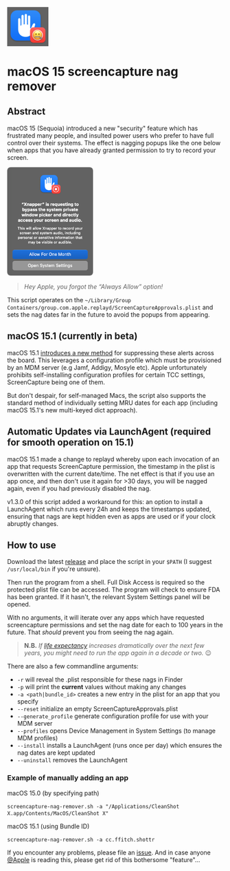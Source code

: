 <img src="./icon.png" width="96" />

# macOS 15 screencapture nag remover

## Abstract

macOS 15 (Sequoia) introduced a new "security" feature which has frustrated many people, and insulted power users who prefer to have full control over their systems. The effect is nagging popups like the one below when apps that you have already granted permission to try to record your screen.

<img src="./sample.png" width="200" alt="nag image" />

> _Hey Apple, you forgot the “Always Allow” option!_

This script operates on the `~/Library/Group Containers/group.com.apple.replayd/ScreenCaptureApprovals.plist` and sets the nag dates far in the future to avoid the popups from appearing.

## macOS 15.1 (currently in beta)

macOS 15.1 [introduces a new method][5] for suppressing these alerts across the board. This leverages a configuration profile which must be provisioned by an MDM server (e.g Jamf, Addigy, Mosyle etc). Apple unfortunately prohibits self-installing configuration profiles for certain TCC settings, ScreenCapture being one of them.

But don't despair, for self-managed Macs, the script also supports the standard method of individually setting MRU dates for each app (including macOS 15.1's new multi-keyed dict approach).

## Automatic Updates via LaunchAgent (required for smooth operation on 15.1)

macOS 15.1 made a change to replayd whereby upon each invocation of an app that requests ScreenCapture permission, the timestamp in the plist is overwritten with the current date/time. The net effect is that if you use an app once, and then don't use it again for >30 days, you will be nagged again, even if you had previously disabled the nag.

v1.3.0 of this script added a workaround for this: an option to install a LaunchAgent which runs every 24h and keeps the timestamps updated, ensuring that nags are kept hidden even as apps are used or if your clock abruptly changes.

## How to use

Download the latest [release][4] and place the script in your `$PATH` (I suggest `/usr/local/bin` if you're unsure).

Then run the program from a shell. Full Disk Access is required so the protected plist file can be accessed. The program will check to ensure FDA has been granted. If it hasn't, the relevant System Settings panel will be opened.

With no arguments, it will iterate over any apps which have requested screencapture permissions and set the nag date for each to 100 years in the future. That _should_ prevent you from seeing the nag again.

> **N.B.** _If [life expectancy][1] increases dramatically over the next few years, you might need to run the app again in a decade or two._ 😉

There are also a few commandline arguments:

- `-r` will reveal the .plist responsible for these nags in Finder
- `-p` will print the **current** values without making any changes
- `-a <path|bundle_id>` creates a new entry in the plist for an app that you specify
- `--reset` initialize an empty ScreenCaptureApprovals.plist
- `--generate_profile` generate configuration profile for use with your MDM server
- `--profiles` opens Device Management in System Settings (to manage MDM profiles)
- `--install` installs a LaunchAgent (runs once per day) which ensures the nag dates are kept updated
- `--uninstall` removes the LaunchAgent

### Example of manually adding an app

macOS 15.0 (by specifying path)
```
screencapture-nag-remover.sh -a "/Applications/CleanShot X.app/Contents/MacOS/CleanShot X"
```

macOS 15.1 (using Bundle ID)
```
screencapture-nag-remover.sh -a cc.ffitch.shottr
```

If you encounter any problems, please file an [issue][3]. And in case anyone [@Apple][2] is reading this, please get rid of this bothersome "feature"...


[1]: https://data.worldbank.org/indicator/SP.DYN.LE00.IN
[2]: https://github.com/apple
[3]: https://github.com/luckman212/screencapture-nag-remover/issues
[4]: https://github.com/luckman212/screencapture-nag-remover/releases
[5]: https://developer.apple.com/documentation/macos-release-notes/macos-15_1-release-notes#New-Features

